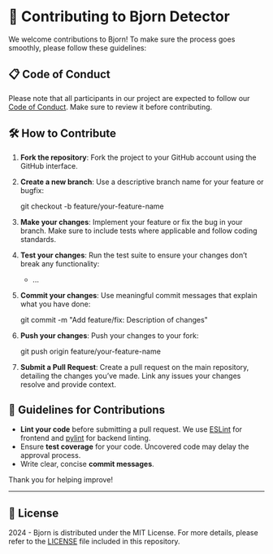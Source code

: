 # 🤝 Contributing to Bjorn Detector

We welcome contributions to Bjorn! To make sure the process goes smoothly, please follow these guidelines:

## 📋 Code of Conduct

Please note that all participants in our project are expected to follow our [Code of Conduct](#-code-of-conduct). Make sure to review it before contributing.

## 🛠 How to Contribute

1. **Fork the repository**:
   Fork the project to your GitHub account using the GitHub interface.

2. **Create a new branch**:
   Use a descriptive branch name for your feature or bugfix:

   git checkout -b feature/your-feature-name

3. **Make your changes**:
   Implement your feature or fix the bug in your branch. Make sure to include tests where applicable and follow coding standards.

4. **Test your changes**:
   Run the test suite to ensure your changes don’t break any functionality:

   - ...
5. **Commit your changes**:
   Use meaningful commit messages that explain what you have done:

   git commit -m "Add feature/fix: Description of changes"

6. **Push your changes**:
   Push your changes to your fork:

   git push origin feature/your-feature-name

7. **Submit a Pull Request**:
   Create a pull request on the main repository, detailing the changes you’ve made. Link any issues your changes resolve and provide context.

## 📑 Guidelines for Contributions

- **Lint your code** before submitting a pull request. We use [ESLint](https://eslint.org/) for frontend and [pylint](https://www.pylint.org/) for backend linting.
- Ensure **test coverage** for your code. Uncovered code may delay the approval process.
- Write clear, concise **commit messages**.

Thank you for helping improve!

---

## 📜 License

2024 - Bjorn is distributed under the MIT License. For more details, please refer to the [LICENSE](LICENSE) file included in this repository.
